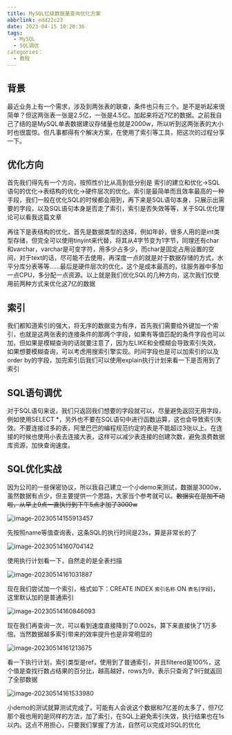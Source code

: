 ```yaml
---
title: MySQL亿级数据量查询优化方案
abbrlink: edd22c23
date: 2023-04-15 10:20:36
tags:
  - MySQL
  - SQL调优
categories：
  - 教程
---
```


## 背景

最近业务上有一个需求，涉及到两张表的联查，条件也只有三个。是不是听起来很简单？但这两张表一张是2.5亿，一张是4.5亿。加起来将近7亿的数据。之前我自己了结的是MySQL单表数据建议存储量也就是2000w，所以听到这两张表的大小时也很震惊。但凡事都得有个解决方案，在使用了索引等工具，把这次的过程分享一下。

## 优化方向

首先我们得先有一个方向，按照性价比从高到低分别是 索引的建立和优化->SQL语句的优化->表结构的优化->硬件层次的优化。索引是最简单而且效率最高的一种手段，我们一般在优化SQL的时候都会用到，再下来是SQL语句本身，只展示出需要的字段，以及SQL语句本身是否走了索引，索引是否失效等等，关于SQL优化理论可以看我这篇文章

[MySQL理论]: https://33sora.com/posts/be0e2849.html	"一些MySQL的理论介绍"

再往下是表结构的优化，首先是数据类型的选择，例如年龄，很多人用的是int类型存储，但完全可以使用tinyint来代替，将其从4字节变为1字节，同理还有char和varchar，varchar是可变字符，用多少占多少，而char是固定占用设置的空间，对于text的话，尽可能不去使用，再深度一点的就是对于数据存储的方式，水平分库分表等等……最后是硬件层次的优化，这个是成本最高的，往服务器中多加一点CPU，多分配一点资源。以上就是我们优化SQL的几种方向，这次我们仅使用前两种方式来优化这7亿的数据

## 索引

我们都知道索引的强大，将无序的数据变为有序，首先我们需要给外键加一个索引，也就是这两张表的连接条件的那两个字段，如果有等值匹配的条件字段也可以加，但如果是模糊查询的话就要注意了，因为左LIKE和全模糊会导致索引失效，如果想要模糊查询，可以考虑用搜索引擎实现。时间字段也是可以加索引的以及order by的字段，加完索引后我们可以使用explain执行计划来看一下是否用到了索引

## SQL语句调优

对于SQL语句来说，我们只返回我们想要的字段就可以，尽量避免返回无用字段，例如使用SELECT *，另外也不要在SQL语句中进行函数运算，这也会导致索引失效。不要连接过多的表，阿里巴巴的编程规范约定的表是不能超过3张以上。在连接的时候也使用小表去连接大表，这样可以减少表连接的创建次数，避免浪费数据库资源，加快查询速度。

## SQL优化实战

因为公司的一些保密协议，所以我自己建立一个小demo来测试，数据是3000w，虽然数据有点少，但主要提供一个思路，大家当个参考就可以。~~数据实在是加不动啦，从早上9点一直执行到下午5点才加了3000w~~

![image-20230514155913457](https://minaseinori.oss-cn-hongkong.aliyuncs.com/%E6%95%99%E5%AD%A6%E7%9B%AE%E5%BD%95/202305141559756.png)

先按照name等值查询表，这条SQL的执行时间是23s，算是非常长的了

![image-20230514160704142](https://minaseinori.oss-cn-hongkong.aliyuncs.com/%E6%95%99%E5%AD%A6%E7%9B%AE%E5%BD%95/202305141607179.png)

使用执行计划看一下，自然走的是全表扫描

![image-20230514161031887](https://minaseinori.oss-cn-hongkong.aliyuncs.com/%E6%95%99%E5%AD%A6%E7%9B%AE%E5%BD%95/202305141610934.png) 

现在我们尝试加一个索引，格式如下：CREATE INDEX `索引名称` ON `表名`(`字段`)，这里默认加的是普通索引

![image-20230514160846093](https://minaseinori.oss-cn-hongkong.aliyuncs.com/%E6%95%99%E5%AD%A6%E7%9B%AE%E5%BD%95/202305141608133.png)

现在我们再查询一次，可以看到速度直接降到了0.002s，算下来直接快了1万多倍。当然数据越多索引带来的效率提升也是非常明显的

![image-20230514161213675](https://minaseinori.oss-cn-hongkong.aliyuncs.com/%E6%95%99%E5%AD%A6%E7%9B%AE%E5%BD%95/202305141612718.png)

看一下执行计划，索引类型是ref，使用到了普通索引，并且filtered是100%，这个值是查找行数占结果的百分比，越高越好，rows为9，表示只查询了9行就返回了全部数据

![image-20230514161533980](https://minaseinori.oss-cn-hongkong.aliyuncs.com/%E6%95%99%E5%AD%A6%E7%9B%AE%E5%BD%95/202305141615025.png)

小demo的测试就算测试完成了。可能有人会说这个数据和7亿差的太多了，但7亿那个我也用的是同样的方法，加了索引，在SQL上避免索引失效，执行结果也在1s以内。这点不用担心，只要我们掌握了方法，自然可以完成对SQL的优化
